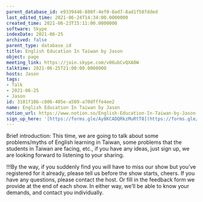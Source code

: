 ```yaml
---
parent_database_id: e9339446-880f-4ef0-8ad7-8ad1f507dded
last_edited_time: 2021-06-24T14:34:00.0000000
created_time: 2021-06-23T15:11:00.0000000
software: Skype
indexDate: 2021-06-25
archived: false
parent_type: database_id
title: English Education In Taiwan by Jason
object: page
meeting_link: https://join.skype.com/v06ubCvQXA0W
talktime: 2021-06-25T21:00:00.0000000
hosts: Jason
tags:
- Talk
- 2021-06-25
- Jason
id: 3101f10b-c806-405e-a509-a70dfffe4ee2
name: English Education In Taiwan by Jason
notion_url: https://www.notion.so/English-Education-In-Taiwan-by-Jason-3101f10bc806405ea509a70dfffe4ee2
sign_up_here: '[https://forms.gle/Ay8KCADQRkzMuRtT8](https://forms.gle/Ay8KCADQRkzMuRtT8)'
---
```




Brief introduction: This time, we are going to talk about some problems/myths of English learning in Taiwan, some problems that the students in Taiwan are facing, etc., if you have any ideas, just sign up, we are looking forward to listening to your sharing.

!!!By the way, if you suddenly find you will have to miss our show but you’ve registered for it already, please tell us before the show starts, cheers.
If you have any questions, please contact the host. Or fill in the feedback form we provide at the end of each show. In either way, we’ll be able to know your demands, and contact you individually.

